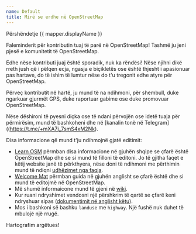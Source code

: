 ```yaml
---
name: Default
title: Mirë se erdhe në OpenStreetMap
---
```


Përshëndetje {{ mapper.displayName }}

Faleminderit për kontributin tuaj të parë në OpenStreetMap! Tashmë ju jeni pjesë e komunitetit të OpenStreetMap.

Edhe nëse kontributi juaj është sporadik, nuk ka rëndësi! Nëse njihni dikë rreth jush që i pëlqen ecja, ngasja e biçikletës ose është thjesht i apasionuar pas hartave, do të ishim të lumtur nëse do t'u tregonit edhe atyre për OpenStreetMap.

Përveç kontributit në hartë, ju mund të na ndihmoni, për shembull, duke ngarkuar gjurmët GPS, duke raportuar gabime ose duke promovuar OpenStreetMap.

Nëse dëshironi të pyesni diçka ose të ndani përvojën ose idetë tuaja për përmirësim, mund të bashkoheni dhe në [kanalin tonë në Telegram]((https://t.me/+mXA7j_7smS4xM2Nk). 

Disa informacione që mund t'ju ndihmojnë gjatë editimit:

* [Learn OSM](https://learnosm.org/sq/) përmban disa informacione në gjuhën shqipe se çfarë është OpenStreetMap dhe se si mund të filloni të editoni. Jo të gjitha faqet e këtij website janë të përkthyera, nëse doni të ndihmoni me përthimin mund të ndiqni [udhëzimet nga faqja](https://learnosm.org/en/contribute/translator/).  
* [Welcome Mat](https://welcome.openstreetmap.org/) përmban guida në gjuhën anglisht se çfarë është dhe si mund të editojmë në OpenStreetMap.  
* Më shumë informaicone mund të gjeni në [wiki](https://wiki.openstreetmap.org/wiki/).   
* Kur ruani ndryshimet vendosni një përshkrim të qartë se çfarë keni ndryshuar sipas ([dokumentimit në anglisht këtu](https://wiki.openstreetmap.org/wiki/Good_changeset_comments)).  
* Mos i bashkoni së bashku `landuse` me `highway`. Një fushë nuk duhet të mbulojë një rrugë.  

Hartografim argëtues!